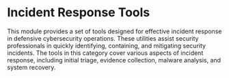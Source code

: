 # Incident Response Tools

This module provides a set of tools designed for effective incident response in defensive cybersecurity operations. These utilities assist security professionals in quickly identifying, containing, and mitigating security incidents. The tools in this category cover various aspects of incident response, including initial triage, evidence collection, malware analysis, and system recovery.